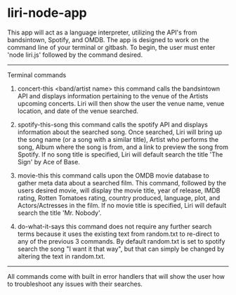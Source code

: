 # liri-node-app
This app will act as a language interpreter, utilizing the API's from bandsintown, Spotify, and OMDB. The app is designed to work on the command line of your terminal or gitbash. To begin, the user must enter 'node liri.js' followed by the command desired. 

-----------------------------------------------------------------------------------
Terminal commands
1. concert-this <band/artist name>
    this command calls the bandsintown API and displays information pertaining to the venue of the Artists upcoming concerts. Liri will then show the user the venue name, venue location, and date of the venue searched.

2. spotify-this-song <song title>
    this command calls the spotify API and displays information about the searched song. Once searched, Liri will bring up the song name (or a song with a similar title), Artist who performs the song, Album where the song is from, and a link to preview the song from Spotify. If no song title is specified, Liri will default search the title 'The Sign' by Ace of Base.

3. movie-this <movie title>
    this command calls upon the OMDB movie database to gather meta data about a searched film. This command, followed by the users desired movie, will display the movie title, year of release, IMDB rating, Rotten Tomatoes rating, country produced, language, plot, and Actors/Actresses in the film. If no movie title is specified, Liri will default search the title 'Mr. Nobody'.

4. do-what-it-says
    this command does not require any further search terms because it uses the existing text from random.txt to re-direct to any of the previous 3 commands. By default random.txt is set to spotify search the song "I want it that way", but that can simply be changed by altering the text in random.txt.

------------------------------------------------------------------------------------

All commands come with built in error handlers that will show the user how to troubleshoot any issues with their searches. 
